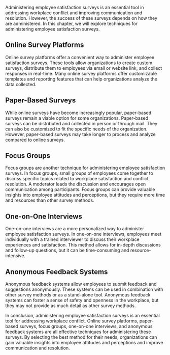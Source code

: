 
Administering employee satisfaction surveys is an essential tool in addressing workplace conflict and improving communication and resolution. However, the success of these surveys depends on how they are administered. In this chapter, we will explore techniques for administering employee satisfaction surveys.

Online Survey Platforms
-----------------------

Online survey platforms offer a convenient way to administer employee satisfaction surveys. These tools allow organizations to create custom surveys, distribute them to employees via email or website link, and collect responses in real-time. Many online survey platforms offer customizable templates and reporting features that can help organizations analyze the data collected.

Paper-Based Surveys
-------------------

While online surveys have become increasingly popular, paper-based surveys remain a viable option for some organizations. Paper-based surveys can be distributed and collected in person or through mail. They can also be customized to fit the specific needs of the organization. However, paper-based surveys may take longer to process and analyze compared to online surveys.

Focus Groups
------------

Focus groups are another technique for administering employee satisfaction surveys. In focus groups, small groups of employees come together to discuss specific topics related to workplace satisfaction and conflict resolution. A moderator leads the discussion and encourages open communication among participants. Focus groups can provide valuable insights into employee attitudes and perceptions, but they require more time and resources than other survey methods.

One-on-One Interviews
---------------------

One-on-one interviews are a more personalized way to administer employee satisfaction surveys. In one-on-one interviews, employees meet individually with a trained interviewer to discuss their workplace experiences and satisfaction. This method allows for in-depth discussions and follow-up questions, but it can be time-consuming and resource-intensive.

Anonymous Feedback Systems
--------------------------

Anonymous feedback systems allow employees to submit feedback and suggestions anonymously. These systems can be used in combination with other survey methods or as a stand-alone tool. Anonymous feedback systems can foster a sense of safety and openness in the workplace, but they may not provide as much detail as other survey methods.

In conclusion, administering employee satisfaction surveys is an essential tool for addressing workplace conflict. Online survey platforms, paper-based surveys, focus groups, one-on-one interviews, and anonymous feedback systems are all effective techniques for administering these surveys. By selecting the best method for their needs, organizations can gain valuable insights into employee attitudes and perceptions and improve communication and resolution.
